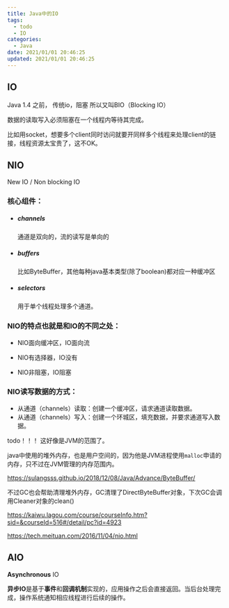 ```yaml
---
title: Java中的IO
tags: 
  - todo
  - IO
categories:
  - Java
date: 2021/01/01 20:46:25
updated: 2021/01/01 20:46:25
---
```




## IO

Java 1.4 之前， 传统io，阻塞 所以又叫BIO（Blocking IO）

数据的读取写入必须阻塞在一个线程内等待其完成。

比如用socket，想要多个client同时访问就要开同样多个线程来处理client的链接，线程资源太宝贵了，这不OK。



## NIO

New IO / Non blocking IO

### 核心组件：

- ##### channels

  通道是双向的，流的读写是单向的

- ##### buffers

  比如ByteBuffer，其他每种java基本类型(除了boolean)都对应一种缓冲区

- ##### selectors

  用于单个线程处理多个通道。

### NIO的特点也就是和IO的不同之处：

- NIO面向缓冲区，IO面向流

- NIO有选择器，IO没有
- NIO非阻塞，IO阻塞

### NIO读写数据的方式：

- 从通道（channels）读取：创建一个缓冲区，请求通道读取数据。
- 从通道（channels）写入：创建一个环城区，填充数据，并要求通道写入数据。



todo！！！  这好像是JVM的范围了。

java中使用的堆外内存，也是用户空间的，因为他是JVM进程使用`malloc`申请的内存，只不过在JVM管理的内存范围内。

https://sulangsss.github.io/2018/12/08/Java/Advance/ByteBuffer/

不过GC也会帮助清理堆外内存，GC清理了DirectByteBuffer对象，下次GC会调用Cleaner对象的clean()

https://kaiwu.lagou.com/course/courseInfo.htm?sid=&courseId=516#/detail/pc?id=4923

https://tech.meituan.com/2016/11/04/nio.html







## AIO

**Asynchronous** IO

**异步IO**是基于**事件**和**回调机制**实现的，应用操作之后会直接返回。当后台处理完成，操作系统通知相应线程进行后续的操作。